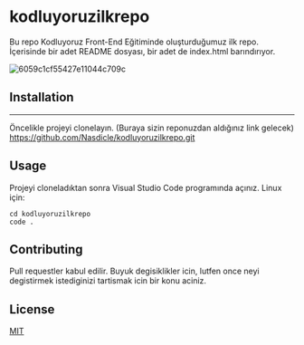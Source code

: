 # kodluyoruzilkrepo
Bu repo Kodluyoruz Front-End Eğitiminde oluşturduğumuz ilk repo. İçerisinde bir adet README dosyası, bir adet de index.html barındırıyor.

![6059c1cf55427e11044c709c](https://user-images.githubusercontent.com/78178470/155208930-2b99aab5-b816-4e1a-bdad-2c3efcc26c6b.jpg)
## Installation
----
Öncelikle projeyi clonelayın. (Buraya sizin reponuzdan aldığınız link gelecek)
https://github.com/Nasdicle/kodluyoruzilkrepo.git

## Usage
Projeyi cloneladıktan sonra Visual Studio Code programında açınız.
Linux için:
```
cd kodluyoruzilkrepo
code .
```

## Contributing
Pull requestler kabul edilir. Buyuk degisiklikler icin, lutfen once neyi degistirmek istediginizi tartismak icin bir konu aciniz.
## License
[MIT](https://choosealicense.com/licenses/mit/)
